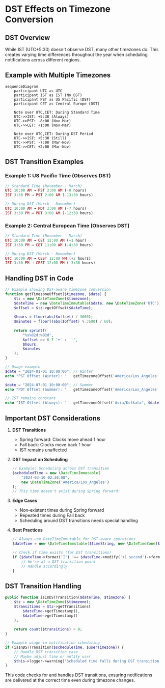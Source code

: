 # DST Effects on Timezone Conversion

## DST Overview

While IST (UTC+5:30) doesn't observe DST, many other timezones do. This creates varying time differences throughout the year when scheduling notifications across different regions.

## Example with Multiple Timezones

```mermaid
sequenceDiagram
    participant UTC as UTC
    participant IST as IST (No DST)
    participant PST as US Pacific (DST)
    participant CET as Central Europe (DST)
    
    Note over UTC,CET: During Standard Time
    UTC->>IST: +5:30 (Always)
    UTC->>PST: -8:00 (Nov-Mar)
    UTC->>CET: +1:00 (Nov-Mar)
    
    Note over UTC,CET: During DST Period
    UTC->>IST: +5:30 (Still)
    UTC->>PST: -7:00 (Mar-Nov)
    UTC->>CET: +2:00 (Mar-Nov)
```

## DST Transition Examples

### Example 1: US Pacific Time (Observes DST)
```php
// Standard Time (November - March)
UTC 10:00 AM → PST 2:00 AM (-8 hours)
IST 3:30 PM → PST 2:00 AM (-13:30 hours)

// During DST (March - November)
UTC 10:00 AM → PDT 3:00 AM (-7 hours)
IST 3:30 PM → PDT 3:00 AM (-12:30 hours)
```

### Example 2: Central European Time (Observes DST)
```php
// Standard Time (November - March)
UTC 10:00 AM → CET 11:00 AM (+1 hour)
IST 3:30 PM → CET 11:00 AM (-4:30 hours)

// During DST (March - November)
UTC 10:00 AM → CEST 12:00 PM (+2 hours)
IST 3:30 PM → CEST 12:00 PM (-3:30 hours)
```

## Handling DST in Code

```php
// Example showing DST-aware timezone conversion
function getTimezoneOffset($timezone, $date) {
    $tz = new \DateTimeZone($timezone);
    $dateTime = new \DateTimeImmutable($date, new \DateTimeZone('UTC'));
    $offset = $tz->getOffset($dateTime);
    
    $hours = floor(abs($offset) / 3600);
    $minutes = floor((abs($offset) % 3600) / 60);
    
    return sprintf(
        "%s%02d:%02d",
        $offset >= 0 ? '+' : '-',
        $hours,
        $minutes
    );
}

// Usage example
$date = "2024-01-01 10:00:00"; // Winter
echo "PST Offset (Winter): " . getTimezoneOffset('America/Los_Angeles', $date);  // -08:00

$date = "2024-07-01 10:00:00"; // Summer
echo "PDT Offset (Summer): " . getTimezoneOffset('America/Los_Angeles', $date);  // -07:00

// IST remains constant
echo "IST Offset (Always): " . getTimezoneOffset('Asia/Kolkata', $date);  // +05:30
```

## Important DST Considerations

1. **DST Transitions**
   - Spring forward: Clocks move ahead 1 hour
   - Fall back: Clocks move back 1 hour
   - IST remains unaffected

2. **DST Impact on Scheduling**
   ```php
   // Example: Scheduling across DST transition
   $scheduledTime = new \DateTimeImmutable(
       "2024-03-10 02:30:00",
       new \DateTimeZone('America/Los_Angeles')
   );
   // This time doesn't exist during Spring forward!
   ```

3. **Edge Cases**
   - Non-existent times during Spring forward
   - Repeated times during Fall back
   - Scheduling around DST transitions needs special handling

4. **Best Practices**
   ```php
   // Always use DateTimeImmutable for DST-aware operations
   $dateTime = new \DateTimeImmutable($timeString, new \DateTimeZone($userTimezone));
   
   // Check if time exists (for DST transitions)
   if ($dateTime->format('I') !== $dateTime->modify('+1 second')->format('I')) {
       // We're at a DST transition point
       // Handle accordingly
   }
   ```

## DST Transition Handling

```php
public function isInDSTTransition($dateTime, $timezone) {
    $tz = new \DateTimeZone($timezone);
    $transitions = $tz->getTransitions(
        $dateTime->getTimestamp(),
        $dateTime->getTimestamp()
    );
    
    return count($transitions) > 0;
}

// Example usage in notification scheduling
if (isInDSTTransition($scheduleTime, $userTimezone)) {
    // Handle DST transition case
    // Maybe adjust time or notify user
    $this->logger->warning('Scheduled time falls during DST transition');
}
```

This code checks for and handles DST transitions, ensuring notifications are delivered at the correct time even during timezone changes.
